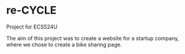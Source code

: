 # re-CYCLE
Project for ECS524U

The aim of this project was to create a website for a startup company, where we chose to create a bike sharing page.
